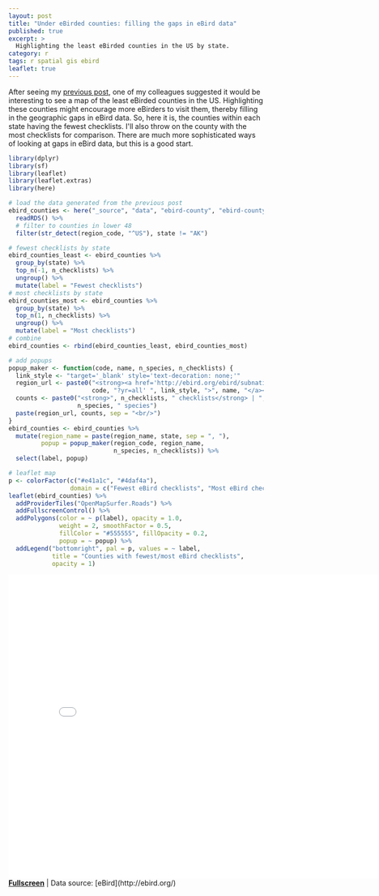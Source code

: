 ```yaml
---
layout: post
title: "Under eBirded counties: filling the gaps in eBird data"
published: true
excerpt: >
  Highlighting the least eBirded counties in the US by state.
category: r
tags: r spatial gis ebird
leaflet: true
---
```


After seeing my [previous post](/r/ebird-count/), one of my colleagues suggested it would be interesting to see a map of the least eBirded counties in the US. Highlighting these counties might encourage more eBirders to visit them, thereby filling in the geographic gaps in eBird data. So, here it is, the counties within each state having the fewest checklists. I'll also throw on the county with the most checklists for comparison. There are much more sophisticated ways of looking at gaps in eBird data, but this is a good start.


```r
library(dplyr)
library(sf)
library(leaflet)
library(leaflet.extras)
library(here)

# load the data generated from the previous post
ebird_counties <- here("_source", "data", "ebird-county", "ebird-county_sf.rds") %>% 
  readRDS() %>% 
  # filter to counties in lower 48
  filter(str_detect(region_code, "^US"), state != "AK")

# fewest checklists by state
ebird_counties_least <- ebird_counties %>% 
  group_by(state) %>% 
  top_n(-1, n_checklists) %>% 
  ungroup() %>% 
  mutate(label = "Fewest checklists")
# most checklists by state
ebird_counties_most <- ebird_counties %>% 
  group_by(state) %>% 
  top_n(1, n_checklists) %>% 
  ungroup() %>% 
  mutate(label = "Most checklists")
# combine
ebird_counties <- rbind(ebird_counties_least, ebird_counties_most)

# add popups
popup_maker <- function(code, name, n_species, n_checklists) {
  link_style <- "target='_blank' style='text-decoration: none;'"
  region_url <- paste0("<strong><a href='http://ebird.org/ebird/subnational2/",
                       code, "?yr=all' ", link_style, ">", name, "</a></strong>")
  counts <- paste0("<strong>", n_checklists, " checklists</strong> | ", 
                   n_species, " species")
  paste(region_url, counts, sep = "<br/>")
}
ebird_counties <- ebird_counties %>% 
  mutate(region_name = paste(region_name, state, sep = ", "),
         popup = popup_maker(region_code, region_name, 
                             n_species, n_checklists)) %>% 
  select(label, popup)

# leaflet map
p <- colorFactor(c("#e41a1c", "#4daf4a"), 
                 domain = c("Fewest eBird checklists", "Most eBird checklists"))
leaflet(ebird_counties) %>%
  addProviderTiles("OpenMapSurfer.Roads") %>% 
  addFullscreenControl() %>% 
  addPolygons(color = ~ p(label), opacity = 1.0,
              weight = 2, smoothFactor = 0.5,
              fillColor = "#555555", fillOpacity = 0.2,
              popup = ~ popup) %>% 
  addLegend("bottomright", pal = p, values = ~ label,
            title = "Counties with fewest/most eBird checklists",
            opacity = 1)
```



<iframe src="/assets/leaflet/under-ebirded.html" style="border: none; width: 800px; height: 600px"></iframe>
<a href="/assets/leaflet/under-ebirded.html" target="_blank"><strong>Fullscreen</strong></a> | Data source: [eBird](http://ebird.org/)
